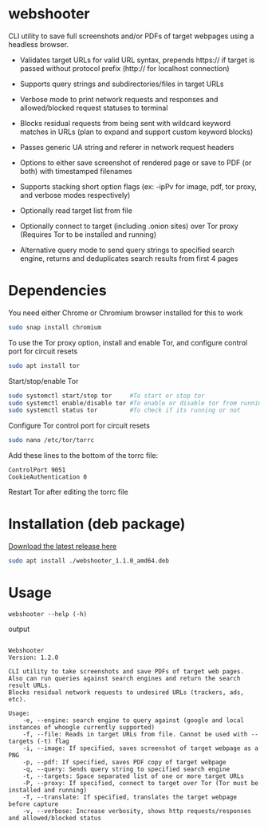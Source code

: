 # webshooter
CLI utility to save full screenshots and/or PDFs of target webpages using a headless browser.

- Validates target URLs for valid URL syntax, prepends https:// if target is passed without protocol prefix (http:// for localhost connection)
- Supports query strings and subdirectories/files in target URLs
- Verbose mode to print network requests and responses and allowed/blocked request statuses to terminal
- Blocks residual requests from being sent with wildcard keyword matches in URLs (plan to expand and support custom keyword blocks)
- Passes generic UA string and referer in network request headers
- Options to either save screenshot of rendered page or save to PDF (or both) with timestamped filenames
- Supports stacking short option flags (ex: -ipPv for image, pdf, tor proxy, and verbose modes respectively)
- Optionally read target list from file
- Optionally connect to target (including .onion sites) over Tor proxy (Requires Tor to be installed and running)

- Alternative query mode to send query strings to specified search engine, returns and deduplicates search results from first 4 pages

# Dependencies
You need either Chrome or Chromium browser installed for this to work
```bash
sudo snap install chromium
```

To use the Tor proxy option, install and enable Tor, and configure control port for circuit resets
```bash
sudo apt install tor
```

Start/stop/enable Tor
```bash
sudo systemctl start/stop tor     #To start or stop tor
sudo systemctl enable/disable tor #To enable or disable tor from running automatically
sudo systemctl status tor         #To check if its running or not
```

Configure Tor control port for circuit resets
```bash
sudo nano /etc/tor/torrc
```
Add these lines to the bottom of the torrc file:
```plaintext
ControlPort 9051
CookieAuthentication 0
```
Restart Tor after editing the torrc file

# Installation (deb package)

[Download the latest release here](https://github.com/sss7526/webshooter/releases/latest)
```bash
sudo apt install ./webshooter_1.1.0_amd64.deb
```

# Usage
```
webshooter --help (-h)
```

output
```plaintext

Webshooter
Version: 1.2.0

CLI utility to take screenshots and save PDFs of target web pages.
Also can run queries against search engines and return the search result URLs.
Blocks residual network requests to undesired URLs (trackers, ads, etc).

Usage:
    -e, --engine: search engine to query against (google and local instances of whoogle currently supported)
    -f, --file: Reads in target URLs from file. Cannot be used with --targets (-t) flag
    -i, --image: If specified, saves screenshot of target webpage as a PNG
    -p, --pdf: If specified, saves PDF copy of target webpage
    -q, --query: Sends query string to specified search engine
    -t, --targets: Space separated list of one or more target URLs
    -P, --proxy: If specified, connect to target over Tor (Tor must be installed and running)
    -T, --translate: If specified, translates the target webpage before capture
    -v, --verbose: Increase verbosity, shows http requests/responses and allowed/blocked status
```